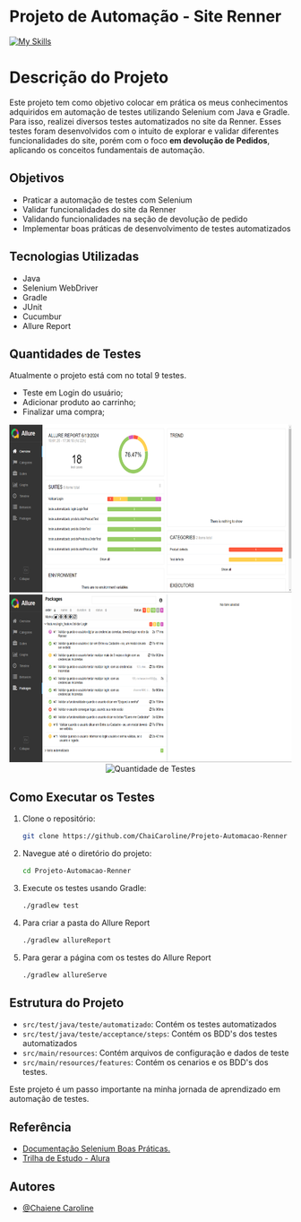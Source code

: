 # Projeto de Automação - Site Renner

[![My Skills](https://skillicons.dev/icons?i=js,css,github,gmail,gherkin,gradle,java,jest,maven,spring,selenium,vscode)](https://skillicons.dev)

###

# Descrição do Projeto

Este projeto tem como objetivo colocar em prática os meus conhecimentos adquiridos em automação de testes utilizando Selenium com Java e Gradle. Para isso, realizei diversos testes automatizados no site da Renner. Esses testes foram desenvolvidos com o intuito de explorar e validar diferentes funcionalidades do site, porém com o foco **em devolução de Pedidos**, aplicando os conceitos fundamentais de automação.

## Objetivos

- Praticar a automação de testes com Selenium
- Validar funcionalidades do site da Renner
- Validando funcionalidades na seção de devolução de pedido
- Implementar boas práticas de desenvolvimento de testes automatizados

## Tecnologias Utilizadas

- Java
- Selenium WebDriver
- Gradle
- JUnit
- Cucumbur
- Allure Report

## Quantidades de Testes

Atualmente o projeto está com no total 9 testes.

- Teste em Login do usuário;
- Adicionar produto ao carrinho;
- Finalizar uma compra;

<div align="center">
<img src="./image/AllureReport1.png" height="300" alt="Quantidade de Testes"  />
<img src="./image/AllureReport-test.png" height="300" alt="Quantidade de Testes"  />
<img src="./image/AllureReport-test2.pngg" height="300" alt="Quantidade de Testes"  />
</div>

## Como Executar os Testes

1. Clone o repositório:

   ```sh
   git clone https://github.com/ChaiCaroline/Projeto-Automacao-Renner
   ```

2. Navegue até o diretório do projeto:

   ```sh
   cd Projeto-Automacao-Renner
   ```

3. Execute os testes usando Gradle:

   ```sh
   ./gradlew test
   ```

4. Para criar a pasta do Allure Report

   ```sh
   ./gradlew allureReport
   ```

5. Para gerar a página com os testes do Allure Report
   ```sh
   ./gradlew allureServe
   ```

## Estrutura do Projeto

- `src/test/java/teste/automatizado`: Contém os testes automatizados
- `src/test/java/teste/acceptance/steps`: Contém os BDD's dos testes automatizados
- `src/main/resources`: Contém arquivos de configuração e dados de teste
- `src/main/resources/features`: Contém os cenarios e os BDD's dos testes.

Este projeto é um passo importante na minha jornada de aprendizado em automação de testes.

## Referência

- [Documentação Selenium Boas Práticas.](https://www.selenium.dev/pt-br/documentation/test_practices/design_strategies/)
- [Trilha de Estudo - Alura](https://cursos.alura.com.br/meu-plano-de-estudos-chaiene-rocha-1712705751690-p753183)

## Autores

- [@Chaiene Caroline](https://github.com/ChaiCaroline)
